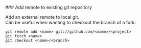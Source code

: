 ### Add remote to existing git repository

Add an external remote to local git.  
Can be useful when wanting to checkout the branch of a fork:  
```
git remote add <name> git://github.com/<name>/<project>
git fetch <name>
git checkout <name>/<branch>
```
